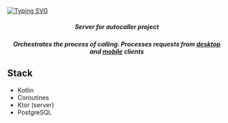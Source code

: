 [![Typing SVG](https://readme-typing-svg.herokuapp.com?font=Fira+Code&size=74&color=F76A6A&center=true&vCenter=true&repeat=false&random=false&width=1200&height=80&lines=Autocaller)](https://git.io/typing-svg)
<h5 align="center">Server for autocaller project</h5>

<h5 align="center">Orchestrates the process of calling. Processes requests from <a href="https://github.com/DreXASK/Autocaller-desktop">desktop</a> and <a href="https://github.com/DreXASK/Autocaller-mobile">mobile</a> clients</h5>

## Stack
- Kotlin
- Coroutines
- Ktor (server)
- PostgreSQL
